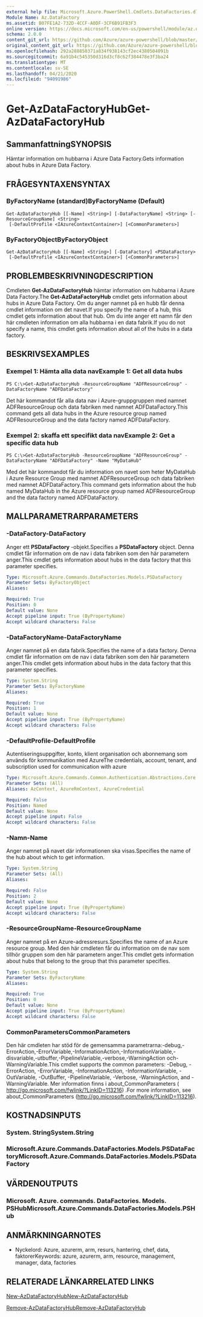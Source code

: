 ```yaml
---
external help file: Microsoft.Azure.PowerShell.Cmdlets.DataFactories.dll-Help.xml
Module Name: Az.DataFactory
ms.assetid: B07FE1A2-732D-4CCF-A0DF-3CF6B91FB3F3
online version: https://docs.microsoft.com/en-us/powershell/module/az.datafactory/get-azdatafactoryhub
schema: 2.0.0
content_git_url: https://github.com/Azure/azure-powershell/blob/master/src/DataFactory/DataFactoryV2/help/Get-AzDataFactoryHub.md
original_content_git_url: https://github.com/Azure/azure-powershell/blob/master/src/DataFactory/DataFactoryV2/help/Get-AzDataFactoryHub.md
ms.openlocfilehash: 292a288850371a834f938143cf2ec4380504091b
ms.sourcegitcommit: 6a91b4c545350d316d3cf8c62f384478e3f3ba24
ms.translationtype: MT
ms.contentlocale: sv-SE
ms.lasthandoff: 04/21/2020
ms.locfileid: "94091986"
---
```

# <span data-ttu-id="8fa39-101">Get-AzDataFactoryHub</span><span class="sxs-lookup"><span data-stu-id="8fa39-101">Get-AzDataFactoryHub</span></span>

## <span data-ttu-id="8fa39-102">Sammanfattning</span><span class="sxs-lookup"><span data-stu-id="8fa39-102">SYNOPSIS</span></span>
<span data-ttu-id="8fa39-103">Hämtar information om hubbarna i Azure Data Factory.</span><span class="sxs-lookup"><span data-stu-id="8fa39-103">Gets information about hubs in Azure Data Factory.</span></span>

## <span data-ttu-id="8fa39-104">FRÅGESYNTAXEN</span><span class="sxs-lookup"><span data-stu-id="8fa39-104">SYNTAX</span></span>

### <span data-ttu-id="8fa39-105">ByFactoryName (standard)</span><span class="sxs-lookup"><span data-stu-id="8fa39-105">ByFactoryName (Default)</span></span>
```
Get-AzDataFactoryHub [[-Name] <String>] [-DataFactoryName] <String> [-ResourceGroupName] <String>
 [-DefaultProfile <IAzureContextContainer>] [<CommonParameters>]
```

### <span data-ttu-id="8fa39-106">ByFactoryObject</span><span class="sxs-lookup"><span data-stu-id="8fa39-106">ByFactoryObject</span></span>
```
Get-AzDataFactoryHub [[-Name] <String>] [-DataFactory] <PSDataFactory>
 [-DefaultProfile <IAzureContextContainer>] [<CommonParameters>]
```

## <span data-ttu-id="8fa39-107">PROBLEMBESKRIVNING</span><span class="sxs-lookup"><span data-stu-id="8fa39-107">DESCRIPTION</span></span>
<span data-ttu-id="8fa39-108">Cmdleten **Get-AzDataFactoryHub** hämtar information om hubbarna i Azure Data Factory.</span><span class="sxs-lookup"><span data-stu-id="8fa39-108">The **Get-AzDataFactoryHub** cmdlet gets information about hubs in Azure Data Factory.</span></span>
<span data-ttu-id="8fa39-109">Om du anger namnet på en hubb får denna cmdlet information om det navet.</span><span class="sxs-lookup"><span data-stu-id="8fa39-109">If you specify the name of a hub, this cmdlet gets information about that hub.</span></span>
<span data-ttu-id="8fa39-110">Om du inte anger ett namn får den här cmdleten information om alla hubbarna i en data fabrik.</span><span class="sxs-lookup"><span data-stu-id="8fa39-110">If you do not specify a name, this cmdlet gets information about all of the hubs in a data factory.</span></span>

## <span data-ttu-id="8fa39-111">BESKRIVS</span><span class="sxs-lookup"><span data-stu-id="8fa39-111">EXAMPLES</span></span>

### <span data-ttu-id="8fa39-112">Exempel 1: Hämta alla data nav</span><span class="sxs-lookup"><span data-stu-id="8fa39-112">Example 1: Get all data hubs</span></span>
```
PS C:\>Get-AzDataFactoryHub -ResourceGroupName "ADFResourceGroup" -DataFactoryName "ADFDataFactory"
```

<span data-ttu-id="8fa39-113">Det här kommandot får alla data nav i Azure-gruppgruppen med namnet ADFResourceGroup och data fabriken med namnet ADFDataFactory.</span><span class="sxs-lookup"><span data-stu-id="8fa39-113">This command gets all data hubs in the Azure resource group named ADFResourceGroup and the data factory named ADFDataFactory.</span></span>

### <span data-ttu-id="8fa39-114">Exempel 2: skaffa ett specifikt data nav</span><span class="sxs-lookup"><span data-stu-id="8fa39-114">Example 2: Get a specific data hub</span></span>
```
PS C:\>Get-AzDataFactoryHub -ResourceGroupName "ADFResourceGroup" -DataFactoryName "ADFDataFactory" -Name "MyDataHub"
```

<span data-ttu-id="8fa39-115">Med det här kommandot får du information om navet som heter MyDataHub i Azure Resource Group med namnet ADFResourceGroup och data fabriken med namnet ADFDataFactory.</span><span class="sxs-lookup"><span data-stu-id="8fa39-115">This command gets information about the hub named MyDataHub in the Azure resource group named ADFResourceGroup and the data factory named ADFDataFactory.</span></span>

## <span data-ttu-id="8fa39-116">MALLPARAMETRAR</span><span class="sxs-lookup"><span data-stu-id="8fa39-116">PARAMETERS</span></span>

### <span data-ttu-id="8fa39-117">-DataFactory</span><span class="sxs-lookup"><span data-stu-id="8fa39-117">-DataFactory</span></span>
<span data-ttu-id="8fa39-118">Anger ett **PSDataFactory** -objekt.</span><span class="sxs-lookup"><span data-stu-id="8fa39-118">Specifies a **PSDataFactory** object.</span></span>
<span data-ttu-id="8fa39-119">Denna cmdlet får information om de nav i data fabriken som den här parametern anger.</span><span class="sxs-lookup"><span data-stu-id="8fa39-119">This cmdlet gets information about hubs in the data factory that this parameter specifies.</span></span>

```yaml
Type: Microsoft.Azure.Commands.DataFactories.Models.PSDataFactory
Parameter Sets: ByFactoryObject
Aliases:

Required: True
Position: 0
Default value: None
Accept pipeline input: True (ByPropertyName)
Accept wildcard characters: False
```

### <span data-ttu-id="8fa39-120">-DataFactoryName</span><span class="sxs-lookup"><span data-stu-id="8fa39-120">-DataFactoryName</span></span>
<span data-ttu-id="8fa39-121">Anger namnet på en data fabrik.</span><span class="sxs-lookup"><span data-stu-id="8fa39-121">Specifies the name of a data factory.</span></span>
<span data-ttu-id="8fa39-122">Denna cmdlet får information om de nav i data fabriken som den här parametern anger.</span><span class="sxs-lookup"><span data-stu-id="8fa39-122">This cmdlet gets information about hubs in the data factory that this parameter specifies.</span></span>

```yaml
Type: System.String
Parameter Sets: ByFactoryName
Aliases:

Required: True
Position: 1
Default value: None
Accept pipeline input: True (ByPropertyName)
Accept wildcard characters: False
```

### <span data-ttu-id="8fa39-123">-DefaultProfile</span><span class="sxs-lookup"><span data-stu-id="8fa39-123">-DefaultProfile</span></span>
<span data-ttu-id="8fa39-124">Autentiseringsuppgifter, konto, klient organisation och abonnemang som används för kommunikation med Azure</span><span class="sxs-lookup"><span data-stu-id="8fa39-124">The credentials, account, tenant, and subscription used for communication with azure</span></span>

```yaml
Type: Microsoft.Azure.Commands.Common.Authentication.Abstractions.Core.IAzureContextContainer
Parameter Sets: (All)
Aliases: AzContext, AzureRmContext, AzureCredential

Required: False
Position: Named
Default value: None
Accept pipeline input: False
Accept wildcard characters: False
```

### <span data-ttu-id="8fa39-125">-Namn</span><span class="sxs-lookup"><span data-stu-id="8fa39-125">-Name</span></span>
<span data-ttu-id="8fa39-126">Anger namnet på navet där informationen ska visas.</span><span class="sxs-lookup"><span data-stu-id="8fa39-126">Specifies the name of the hub about which to get information.</span></span>

```yaml
Type: System.String
Parameter Sets: (All)
Aliases:

Required: False
Position: 2
Default value: None
Accept pipeline input: True (ByPropertyName)
Accept wildcard characters: False
```

### <span data-ttu-id="8fa39-127">-ResourceGroupName</span><span class="sxs-lookup"><span data-stu-id="8fa39-127">-ResourceGroupName</span></span>
<span data-ttu-id="8fa39-128">Anger namnet på en Azure-adressresurs.</span><span class="sxs-lookup"><span data-stu-id="8fa39-128">Specifies the name of an Azure resource group.</span></span>
<span data-ttu-id="8fa39-129">Med den här cmdleten får du information om de nav som tillhör gruppen som den här parametern anger.</span><span class="sxs-lookup"><span data-stu-id="8fa39-129">This cmdlet gets information about hubs that belong to the group that this parameter specifies.</span></span>

```yaml
Type: System.String
Parameter Sets: ByFactoryName
Aliases:

Required: True
Position: 0
Default value: None
Accept pipeline input: True (ByPropertyName)
Accept wildcard characters: False
```

### <span data-ttu-id="8fa39-130">CommonParameters</span><span class="sxs-lookup"><span data-stu-id="8fa39-130">CommonParameters</span></span>
<span data-ttu-id="8fa39-131">Den här cmdleten har stöd för de gemensamma parametrarna:-debug,-ErrorAction,-ErrorVariable,-InformationAction,-InformationVariable,-disvariable,-utbuffer,-PipelineVariable,-verbose,-WarningAction och-WarningVariable.</span><span class="sxs-lookup"><span data-stu-id="8fa39-131">This cmdlet supports the common parameters: -Debug, -ErrorAction, -ErrorVariable, -InformationAction, -InformationVariable, -OutVariable, -OutBuffer, -PipelineVariable, -Verbose, -WarningAction, and -WarningVariable.</span></span> <span data-ttu-id="8fa39-132">Mer information finns i about_CommonParameters ( http://go.microsoft.com/fwlink/?LinkID=113216) .</span><span class="sxs-lookup"><span data-stu-id="8fa39-132">For more information, see about_CommonParameters (http://go.microsoft.com/fwlink/?LinkID=113216).</span></span>

## <span data-ttu-id="8fa39-133">KOSTNADS</span><span class="sxs-lookup"><span data-stu-id="8fa39-133">INPUTS</span></span>

### <span data-ttu-id="8fa39-134">System. String</span><span class="sxs-lookup"><span data-stu-id="8fa39-134">System.String</span></span>

### <span data-ttu-id="8fa39-135">Microsoft.Azure.Commands.DataFactories.Models.PSDataFactory</span><span class="sxs-lookup"><span data-stu-id="8fa39-135">Microsoft.Azure.Commands.DataFactories.Models.PSDataFactory</span></span>

## <span data-ttu-id="8fa39-136">VÄRDEN</span><span class="sxs-lookup"><span data-stu-id="8fa39-136">OUTPUTS</span></span>

### <span data-ttu-id="8fa39-137">Microsoft. Azure. commands. DataFactories. Models. PSHub</span><span class="sxs-lookup"><span data-stu-id="8fa39-137">Microsoft.Azure.Commands.DataFactories.Models.PSHub</span></span>

## <span data-ttu-id="8fa39-138">ANMÄRKNINGAR</span><span class="sxs-lookup"><span data-stu-id="8fa39-138">NOTES</span></span>
* <span data-ttu-id="8fa39-139">Nyckelord: Azure, azurerm, arm, resurs, hantering, chef, data, faktorer</span><span class="sxs-lookup"><span data-stu-id="8fa39-139">Keywords: azure, azurerm, arm, resource, management, manager, data, factories</span></span>

## <span data-ttu-id="8fa39-140">RELATERADE LÄNKAR</span><span class="sxs-lookup"><span data-stu-id="8fa39-140">RELATED LINKS</span></span>

[<span data-ttu-id="8fa39-141">New-AzDataFactoryHub</span><span class="sxs-lookup"><span data-stu-id="8fa39-141">New-AzDataFactoryHub</span></span>](./New-AzDataFactoryHub.md)

[<span data-ttu-id="8fa39-142">Remove-AzDataFactoryHub</span><span class="sxs-lookup"><span data-stu-id="8fa39-142">Remove-AzDataFactoryHub</span></span>](./Remove-AzDataFactoryHub.md)



